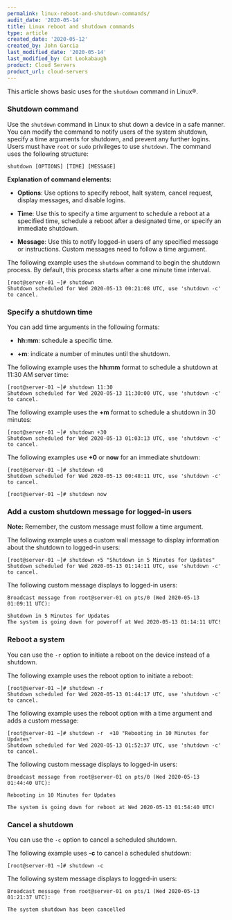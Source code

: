 ```yaml
---
permalink: linux-reboot-and-shutdown-commands/
audit_date: '2020-05-14'
title: Linux reboot and shutdown commands
type: article
created_date: '2020-05-12'
created_by: John Garcia
last_modified_date: '2020-05-14'
last_modified_by: Cat Lookabaugh
product: Cloud Servers
product_url: cloud-servers
---
```


This article shows basic uses for the `shutdown` command in Linux&reg;.

### Shutdown command

Use the `shutdown` command in Linux to shut down a device in a safe manner. You can modify the command
to notify users of the system shutdown, specify a time arguments for shutdown, and prevent any further
logins.  Users must have `root` or `sudo` privileges to use `shutdown`. The command uses the following
structure:

    shutdown [OPTIONS] [TIME] [MESSAGE]
    
**Explanation of command elements:**

- **Options**: Use options to specify reboot, halt system, cancel request, display messages, and disable
  logins.

- **Time**: Use this to specify a time argument to schedule a reboot at a specified time, schedule a reboot
  after a designated time, or specify an immediate shutdown.

- **Message**: Use this to notify logged-in users of any specified message or instructions. Custom messages
  need to follow a time argument.

The following example uses the `shutdown` command to begin the shutdown process.  By default, this process
starts after a  one minute time interval.

    [root@server-01 ~]# shutdown
    Shutdown scheduled for Wed 2020-05-13 00:21:08 UTC, use 'shutdown -c' to cancel.

### Specify a shutdown time

You can add time arguments in the following formats: 

- **hh:mm**: schedule a specific time.

- **+m**: indicate a number of minutes until the shutdown.

The following example uses the **hh:mm** format to schedule a shutdown at 11:30 AM server time:

    [root@server-01 ~]# shutdown 11:30
    Shutdown scheduled for Wed 2020-05-13 11:30:00 UTC, use 'shutdown -c' to cancel. 

The following example uses the **+m** format to schedule  a shutdown in 30 minutes:

    [root@server-01 ~]# shutdown +30
    Shutdown scheduled for Wed 2020-05-13 01:03:13 UTC, use 'shutdown -c' to cancel.

The following examples use **+0** or **now** for an immediate shutdown:

    [root@server-01 ~]# shutdown +0
    Shutdown scheduled for Wed 2020-05-13 00:48:11 UTC, use 'shutdown -c' to cancel.

    [root@server-01 ~]# shutdown now

### Add a custom shutdown message for logged-in users

**Note:**  Remember, the custom message must follow a time argument.

The following example uses a custom wall message to display information about the shutdown to logged-in users:

    [root@server-01 ~]# shutdown +5 "Shutdown in 5 Minutes for Updates"
    Shutdown scheduled for Wed 2020-05-13 01:14:11 UTC, use 'shutdown -c' to cancel.

The following custom message displays to logged-in users:

    Broadcast message from root@server-01 on pts/0 (Wed 2020-05-13 01:09:11 UTC):

    Shutdown in 5 Minutes for Updates
    The system is going down for poweroff at Wed 2020-05-13 01:14:11 UTC!

### Reboot a system

You can use the `-r` option to initiate a reboot on the device instead of a shutdown.

The following example uses the reboot option to initiate a reboot:

    [root@server-01 ~]# shutdown -r
    Shutdown scheduled for Wed 2020-05-13 01:44:17 UTC, use 'shutdown -c' to cancel.

The following example uses the reboot option with a time argument and adds a custom message:

    [root@server-01 ~]# shutdown -r  +10 "Rebooting in 10 Minutes for Updates"
    Shutdown scheduled for Wed 2020-05-13 01:52:37 UTC, use 'shutdown -c' to cancel.

The following custom message displays to logged-in users:

    Broadcast message from root@server-01 on pts/0 (Wed 2020-05-13 01:44:40 UTC):

    Rebooting in 10 Minutes for Updates

    The system is going down for reboot at Wed 2020-05-13 01:54:40 UTC!  

### Cancel a shutdown

You can use the `-c` option to cancel a scheduled shutdown.

The following example uses **-c** to cancel a scheduled shutdown:

    [root@server-01 ~]# shutdown -c

The following system message displays to logged-in users:

    Broadcast message from root@server-01 on pts/1 (Wed 2020-05-13 01:21:37 UTC):

    The system shutdown has been cancelled
